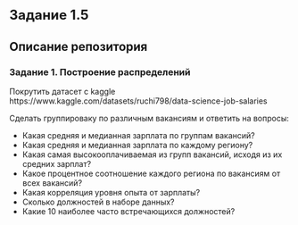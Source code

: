 <h1><font size=5><b>Задание 1.5</b></font></h1>

<h2> Описание репозитория <a class="tocSkip"></h2>

<h3> Задание 1. Построение распределений </h3>
   Покрутить датасет с kaggle https://www.kaggle.com/datasets/ruchi798/data-science-job-salaries

Сделать группироваку по различным вакансиям и ответить на вопросы:

- Какая средняя и медианная зарплата по группам вакансий?
- Какая средняя и медианная зарплата по каждому региону?
- Какая самая высокооплачиваемая из групп вакансий, исходя из их средних зарплат?
- Какое процентное соотношение каждого региона по вакансиям от всех вакансий?
- Какая корреляция уровня опыта от зарплаты?
- Сколько должностей в наборе данных?
- Какие 10 наиболее часто встречающихся должностей?


